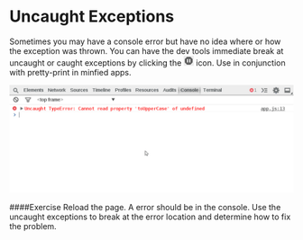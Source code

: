 Uncaught Exceptions
===================

Sometimes you may have a console error but have no idea where or how the exception was thrown. You can have the dev tools immediate break at uncaught or caught exceptions by clicking the <img src="../sources/break.png" style="display: inline;"/> icon. Use in conjunction with pretty-print in minfied apps.

<img src="../sources/uncaught-exception.gif"/>


####Exercise‎
Reload the page. A error should be in the console. Use the uncaught exceptions to break at the error location and determine how to fix the problem.

<script></script>
<script></script>
<script>
	!function(e){var t=["hello","world"];var n={};n.helloWorld=function(){var e="";for(var n=0,r=t.length;n<=t.length;n++){e+=t[n].toUpperCase()}};n.helloWorld()}(this)
</script>